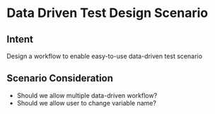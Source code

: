 # Data Driven Test Design Scenario
## Intent
Design a workflow to enable easy-to-use data-driven test scenario

## Scenario Consideration
* Should we allow multiple data-driven workflow?
* Should we allow user to change variable name?     